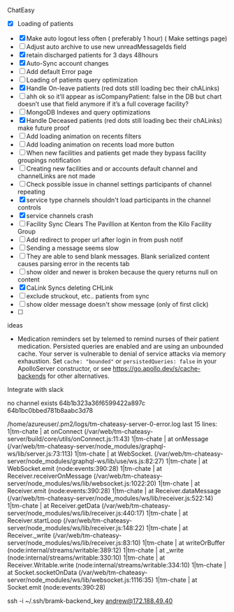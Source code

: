 

ChatEasy

- [x] Loading of patients
* [x] Make auto logout less often ( preferably 1 hour) ( Make settings page)
* [ ] Adjust auto archive to use new unreadMessageIds field
* [x] retain discharged patients for 3 days 48hours
* [x] Auto-Sync account changes
* [ ] Add default Error page
* [ ] Loading of patients query optimization
* [x] Handle On-leave patients (red dots still loading bec their chALinks)
* [ ] ahh ok so it’ll appear as isCompanyPatient: false in the DB but chart doesn’t use that field anymore if it’s a full coverage facility?
* [ ] MongoDB Indexes and query optimizations
* [x]  Handle Deceased patients (red dots still loading bec their chALinks) make future proof
* [ ] Add loading animation on recents filters
* [ ] Add loading animation on recents load more button
* [ ] When new facilities and patients get made they bypass facility groupings notification
* [ ] Creating new facilities and or accounts default channel and channelLinks are not made
* [ ] Check possible issue in channel settings participants of channel repeating
* [x] service type channels shouldn't load participants in the channel controls
* [x] service channels crash
* [ ] Facility Sync Clears The Pavillion at Kenton from the Kilo Facility Group
* [ ] Add redirect to proper url after login in from push notif
* [ ] Sending a message seems slow
* [ ] They are able to send blank messages. Blank serialized content causes parsing error in the recents tab
* [ ] show older and newer is broken because the query returns null on content
* [x] CaLink Syncs deleting CHLink
* [ ] exclude struckout, etc.. patients from sync
* [ ] show older message doesn't show message (only of first click)
* [ ] 



ideas
- Medication reminders set by telemed to remind nurses of their patient medication.
 Persisted queries are enabled and are using an unbounded cache. Your server is vulnerable to denial of service attacks via memory exhaustion. Set `cache: "bounded"` or `persistedQueries: false` in your ApolloServer constructor, or see https://go.apollo.dev/s/cache-backends for other alternatives.

Integrate with slack















no channel exists
64b1b323a36f6599422a897c
64b1bc0bbed781b8aabc3d78


/home/azureuser/.pm2/logs/tm-chateasy-server-0-error.log last 15 lines:
1|tm-chate |     at onConnect (/var/web/tm-chateasy-server/build/core/utils/onConnect.js:11:43)
1|tm-chate |     at onMessage (/var/web/tm-chateasy-server/node_modules/graphql-ws/lib/server.js:73:113)
1|tm-chate |     at WebSocket.<anonymous> (/var/web/tm-chateasy-server/node_modules/graphql-ws/lib/use/ws.js:82:27)
1|tm-chate |     at WebSocket.emit (node:events:390:28)
1|tm-chate |     at Receiver.receiverOnMessage (/var/web/tm-chateasy-server/node_modules/ws/lib/websocket.js:1022:20)
1|tm-chate |     at Receiver.emit (node:events:390:28)
1|tm-chate |     at Receiver.dataMessage (/var/web/tm-chateasy-server/node_modules/ws/lib/receiver.js:522:14)
1|tm-chate |     at Receiver.getData (/var/web/tm-chateasy-server/node_modules/ws/lib/receiver.js:440:17)
1|tm-chate |     at Receiver.startLoop (/var/web/tm-chateasy-server/node_modules/ws/lib/receiver.js:148:22)
1|tm-chate |     at Receiver._write (/var/web/tm-chateasy-server/node_modules/ws/lib/receiver.js:83:10)
1|tm-chate |     at writeOrBuffer (node:internal/streams/writable:389:12)
1|tm-chate |     at _write (node:internal/streams/writable:330:10)
1|tm-chate |     at Receiver.Writable.write (node:internal/streams/writable:334:10)
1|tm-chate |     at Socket.socketOnData (/var/web/tm-chateasy-server/node_modules/ws/lib/websocket.js:1116:35)
1|tm-chate |     at Socket.emit (node:events:390:28)




ssh -i ~/.ssh/bramk-backend_key andrew@172.188.49.40